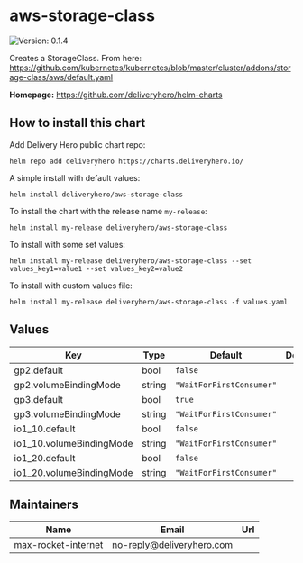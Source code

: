 # aws-storage-class

![Version: 0.1.4](https://img.shields.io/badge/Version-0.1.4-informational?style=flat-square)

Creates a StorageClass. From here: https://github.com/kubernetes/kubernetes/blob/master/cluster/addons/storage-class/aws/default.yaml

**Homepage:** <https://github.com/deliveryhero/helm-charts>

## How to install this chart

Add Delivery Hero public chart repo:

```console
helm repo add deliveryhero https://charts.deliveryhero.io/
```

A simple install with default values:

```console
helm install deliveryhero/aws-storage-class
```

To install the chart with the release name `my-release`:

```console
helm install my-release deliveryhero/aws-storage-class
```

To install with some set values:

```console
helm install my-release deliveryhero/aws-storage-class --set values_key1=value1 --set values_key2=value2
```

To install with custom values file:

```console
helm install my-release deliveryhero/aws-storage-class -f values.yaml
```

## Values

| Key | Type | Default | Description |
|-----|------|---------|-------------|
| gp2.default | bool | `false` |  |
| gp2.volumeBindingMode | string | `"WaitForFirstConsumer"` |  |
| gp3.default | bool | `true` |  |
| gp3.volumeBindingMode | string | `"WaitForFirstConsumer"` |  |
| io1_10.default | bool | `false` |  |
| io1_10.volumeBindingMode | string | `"WaitForFirstConsumer"` |  |
| io1_20.default | bool | `false` |  |
| io1_20.volumeBindingMode | string | `"WaitForFirstConsumer"` |  |

## Maintainers

| Name | Email | Url |
| ---- | ------ | --- |
| max-rocket-internet | <no-reply@deliveryhero.com> |  |
